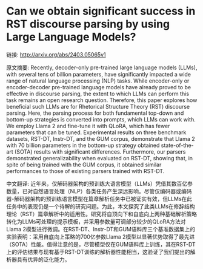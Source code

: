 # Can we obtain significant success in RST discourse parsing by using Large Language Models?

链接: http://arxiv.org/abs/2403.05065v1

原文摘要:
Recently, decoder-only pre-trained large language models (LLMs), with several
tens of billion parameters, have significantly impacted a wide range of natural
language processing (NLP) tasks. While encoder-only or encoder-decoder
pre-trained language models have already proved to be effective in discourse
parsing, the extent to which LLMs can perform this task remains an open
research question. Therefore, this paper explores how beneficial such LLMs are
for Rhetorical Structure Theory (RST) discourse parsing. Here, the parsing
process for both fundamental top-down and bottom-up strategies is converted
into prompts, which LLMs can work with. We employ Llama 2 and fine-tune it with
QLoRA, which has fewer parameters that can be tuned. Experimental results on
three benchmark datasets, RST-DT, Instr-DT, and the GUM corpus, demonstrate
that Llama 2 with 70 billion parameters in the bottom-up strategy obtained
state-of-the-art (SOTA) results with significant differences. Furthermore, our
parsers demonstrated generalizability when evaluated on RST-DT, showing that,
in spite of being trained with the GUM corpus, it obtained similar performances
to those of existing parsers trained with RST-DT.

中文翻译:
近年来，仅解码器架构的预训练大语言模型（LLMs）凭借其数百亿参数量，已对自然语言处理（NLP）各类任务产生深远影响。尽管仅编码器或编码器-解码器架构的预训练语言模型在篇章解析任务中已被证实有效，但LLMs在此任务中的表现仍是一个待解的研究问题。为此，本文探究了此类LLMs在修辞结构理论（RST）篇章解析中的适用性。研究将自顶向下和自底向上两种基础解析策略转化为LLMs可处理的提示模板，并采用参数量可调部分较少的QLoRA方法对Llama 2模型进行微调。在RST-DT、Instr-DT和GUM语料库三个基准数据集上的实验表明：采用自底向上策略的700亿参数Llama 2模型以显著优势取得了最先进（SOTA）性能。值得注意的是，尽管模型仅在GUM语料库上训练，其在RST-DT上的评估结果与现有基于RST-DT训练的解析器性能相当，这验证了我们提出的解析器具有优异的泛化能力。
